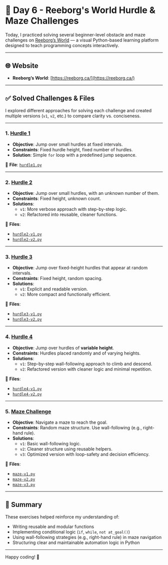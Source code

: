 # 🐍 Day 6 - Reeborg's World Hurdle & Maze Challenges

Today, I practiced solving several beginner-level obstacle and maze challenges on [Reeborg’s World](https://reeborg.ca/) — a visual Python-based learning platform designed to teach programming concepts interactively.

---

## 🌐 Website

- **Reeborg’s World**: [https://reeborg.ca/](https://reeborg.ca/)

---

## ✅ Solved Challenges & Files

I explored different approaches for solving each challenge and created multiple versions (`v1`, `v2`, etc.) to compare clarity vs. conciseness.

---

### 1. [Hurdle 1](https://reeborg.ca/reeborg.html?lang=en&mode=python&menu=worlds%2Ftutorial_en%2Fhurdle1.json)

- **Objective**: Jump over small hurdles at fixed intervals.
- **Constraints**: Fixed hurdle height, fixed number of hurdles.
- **Solution**: Simple `for` loop with a predefined jump sequence.

📄 **File**: [`hurdle1.py`](./hurdle1.py)

---

### 2. [Hurdle 2](https://reeborg.ca/reeborg.html?lang=en&mode=python&menu=worlds%2Ftutorial_en%2Fhurdle2.json)

- **Objective**: Jump over small hurdles, with an unknown number of them.
- **Constraints**: Fixed height, unknown count.
- **Solutions**:
  - `v1`: More verbose approach with step-by-step logic.
  - `v2`: Refactored into reusable, cleaner functions.

📄 **Files**:
- [`hurdle2-v1.py`](./hurdle2-v1.py)
- [`hurdle2-v2.py`](./hurdle2-v2.py)

---

### 3. [Hurdle 3](https://reeborg.ca/reeborg.html?lang=en&mode=python&menu=worlds%2Ftutorial_en%2Fhurdle3.json)

- **Objective**: Jump over fixed-height hurdles that appear at random intervals.
- **Constraints**: Fixed height, random spacing.
- **Solutions**:
  - `v1`: Explicit and readable version.
  - `v2`: More compact and functionally efficient.

📄 **Files**:
- [`hurdle3-v1.py`](./hurdle3-v1.py)
- [`hurdle3-v2.py`](./hurdle3-v2.py)

---

### 4. [Hurdle 4](https://reeborg.ca/reeborg.html?lang=en&mode=python&menu=worlds%2Ftutorial_en%2Fhurdle4.json)

- **Objective**: Jump over hurdles of **variable height**.
- **Constraints**: Hurdles placed randomly and of varying heights.
- **Solutions**:
  - `v1`: Step-by-step wall-following approach to climb and descend.
  - `v2`: Refactored version with cleaner logic and minimal repetition.

📄 **Files**:
- [`hurdle4-v1.py`](./hurdle4-v1.py)
- [`hurdle4-v2.py`](./hurdle4-v2.py)

---

### 5. [Maze Challenge](https://reeborg.ca/reeborg.html?lang=en&mode=python&menu=worlds%2Ftutorial_en%2Fmaze.json)

- **Objective**: Navigate a maze to reach the goal.
- **Constraints**: Random maze structure. Use wall-following (e.g., right-hand rule).
- **Solutions**:
  - `v1`: Basic wall-following logic.
  - `v2`: Cleaner structure using reusable helpers.
  - `v3`: Optimized version with loop-safety and decision efficiency.

📄 **Files**:
- [`maze-v1.py`](./maze-v1.py)
- [`maze-v2.py`](./maze-v2.py)
- [`maze-v3.py`](./maze-v3.py)

---

## 📝 Summary

These exercises helped reinforce my understanding of:

- Writing reusable and modular functions
- Implementing conditional logic (`if`, `while`, `not at_goal()`)
- Using wall-following strategies (e.g., right-hand rule) in maze navigation
- Structuring clear and maintainable automation logic in Python

---

Happy coding! 🚀
